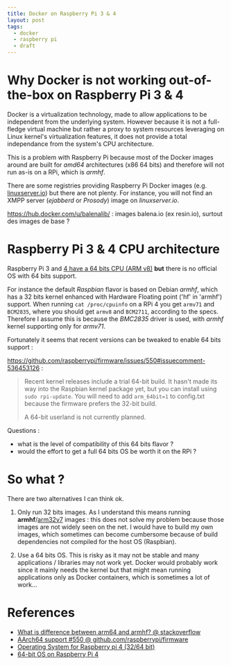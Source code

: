 ```yaml
---
title: Docker on Raspberry Pi 3 & 4
layout: post
tags:
  - docker
  - raspberry pi
  - draft
---
```



# Why Docker is not working out-of-the-box on Raspberry Pi 3 & 4

Docker is a virtualization technology, made to allow applications to be independent from the underlying system.
However because it is not a full-fledge virtual machine but rather a proxy to system resources leveraging on Linux kernel's virtualization features, it does not provide a total independance from the system's CPU architecture.

This is a problem with Raspberry Pi because most of the Docker images around are built for *amd64* architectures (x86 64 bits) and therefore will not run as-is on a RPi, which is *armhf*.

There are some registries providing Raspberry Pi Docker images (e.g. [linuxserver.io](https://www.linuxserver.io/)) but there are not plenty.
For instance, you will not find an XMPP server (*ejabberd* or *Prosody*) image on *linuxserver.io*.

https://hub.docker.com/u/balenalib/ : images balena.io (ex resin.io), surtout des images de base ?


# Raspberry Pi 3 & 4 CPU architecture

Raspberry Pi 3 and [4 have a 64 bits CPU (ARM v8)](https://www.raspberrypi.org/products/raspberry-pi-4-model-b/specifications/) **but** there is no official OS with 64 bits support.

For instance the default *Raspbian* flavor is based on Debian *armhf*, which has a 32 bits kernel enhanced with Hardware Floating point ('hf' in 'armhf') support.
When running `cat /proc/cpuinfo` on a RPi 4 you get `armv71` and `BCM2835`, where you should get `armv8` and `BCM2711`, according to the specs. Therefore I assume this is because the *BMC2835* driver is used, with *armhf* kernel supporting only for *armv71*.

Fortunately it seems that recent versions can be tweaked to enable 64 bits support :

https://github.com/raspberrypi/firmware/issues/550#issuecomment-536453126 :

> Recent kernel releases include a trial 64-bit build. It hasn't made its way into the Raspbian kernel package yet, but you can install using `sudo rpi-update`. You will need to add `arm_64bit=1` to config.txt because the firmware prefers the 32-bit build.
>
> A 64-bit userland is not currently planned.

Questions :

- what is the level of compatibility of this 64 bits flavor ?
- would the effort to get a full 64 bits OS be worth it on the RPi ?


# So what ?

There are two alternatives I can think ok.

1. Only run 32 bits images.
As I understand this means running **armhf**/[arm32v7](https://hub.docker.com/u/arm32v7/) images : this does not solve my problem because those images are not widely seen on the net. I would have to build my own images, which sometimes can become cumbersome because of build dependencies not compiled for the host OS (Raspbian).

2. Use a 64 bits OS.
This is risky as it may not be stable and many applications / libraries may not work yet. Docker would probably work since it mainly needs the kernel but that might mean running applications only as Docker containers, which is sometimes a lot of work...



# References

- [What is difference between arm64 and armhf? @ stackoverflow](https://stackoverflow.com/questions/37790029/what-is-difference-between-arm64-and-armhf)
- [AArch64 support #550 @ github.com/raspberrypi/firmware](https://github.com/raspberrypi/firmware/issues/550)
- [Operating System for Raspberry pi 4 (32/64 bit)](https://www.techiebouncer.com/2019/08/operating-system-for-raspberry-pi-4.html)
- [64-bit OS on Raspberry Pi 4](https://raspberrypi.stackexchange.com/questions/100926/64-bit-os-on-raspberry-pi-4)
